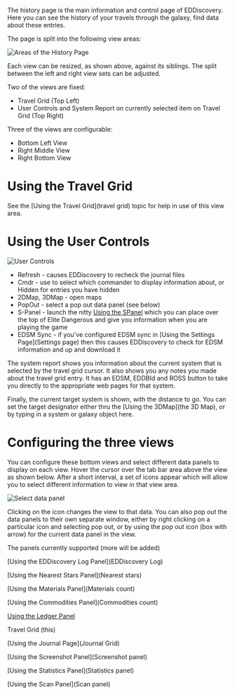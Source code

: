 The history page is the main information and control page of EDDiscovery. Here you can see the history of your travels through the galaxy, find data about these entries.

The page is split into the following view areas:

![Areas of the History Page](http://i.imgur.com/gBCH9bH.png)

Each view can be resized, as shown above, against its siblings. The split between the left and right view sets can be adjusted.

Two of the views are fixed:

* Travel Grid (Top Left)
* User Controls and System Report on currently selected item on Travel Grid (Top Right)

Three of the views are configurable:

* Bottom Left View
* Right Middle View
* Right Bottom View

# Using the Travel Grid
See the [Using the Travel Grid](travel grid) topic for help in use of this view area.

# Using the User Controls
![User Controls](http://i.imgur.com/tppkCVe.png)

* Refresh - causes EDDiscovery to recheck the journal files
* Cmdr - use to select which commander to display information about, or Hidden for entries you have hidden
* 2DMap, 3DMap - open maps
* PopOut - select a pop out data panel (see below)
* S-Panel - launch the nitty [Using the SPanel](SPanel) which you can place over the top of Elite Dangerous and give you information when you are playing the game
* EDSM Sync - if you've configured EDSM sync in [Using the Settings Page](Settings page) then this causes EDDiscovery to check for EDSM information and up and download it

The system report shows you information about the current system that is selected by the travel grid cursor.  It also shows you any notes you made about the travel grid entry. It has an EDSM, EDDBId and ROSS button to take you directly to the appropriate web pages for that system.

Finally, the current target system is shown, with the distance to go.  You can set the target designator either thru the [Using the 3DMap](the 3D Map), or by typing in a system or galaxy object here.

# Configuring the three views
You can configure these bottom views and select different data panels to display on each view.  Hover the cursor over the tab bar area above the view as shown below.  After a short interval, a set of icons appear which will allow you to select different information to view in that view area.

![Select data panel](http://i.imgur.com/o9nVRh7.png)

Clicking on the icon changes the view to that data. You can also pop out the data panels to their own separate window, either by right clicking on a particular icon and selecting pop out, or by using the pop out icon (box with arrow) for the current data panel in the view.

The panels currently supported (more will be added)

[Using the EDDiscovery Log Panel](EDDiscovery Log)

[Using the Nearest Stars Panel](Nearest stars)

[Using the Materials Panel](Materials count)

[Using the Commodities Panel](Commodities count)

[Using the Ledger Panel](Ledger)

Travel Grid (this)

[Using the Journal Page](Journal Grid)

[Using the Screenshot Panel](Screenshot panel)

[Using the Statistics Panel](Statistics panel)

[Using the Scan Panel](Scan panel)
